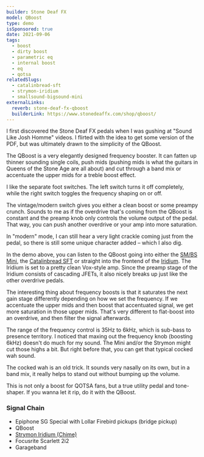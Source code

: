 ```yaml
---
builder: Stone Deaf FX
model: QBoost
type: demo
isSponsored: true
date: 2021-09-06
tags:
  - boost
  - dirty boost
  - parametric eq
  - internal boost
  - eq
  - qotsa
relatedSlugs:
  - catalinbread-sft
  - strymon-iridium
  - smallsound-bigsound-mini
externalLinks:
  reverb: stone-deaf-fx-qboost
  builderLink: https://www.stonedeaffx.com/shop/qboost/
---
```


I first discovered the Stone Deaf FX pedals when I was gushing at "Sound Like Josh Homme" videos. I flirted with the idea to get some version of the PDF, but was ultimately drawn to the simplicity of the QBoost.

The QBoost is a very elegantly designed frequency booster. It can fatten up thinner sounding single coils, push mids (pushing mids is what the guitars in Queens of the Stone Age are all about) and cut through a band mix or accentuate the upper mids for a treble boost effect.

I like the separate foot switches. The left switch turns it off completely, while the right switch toggles the frequency shaping on or off.

The vintage/modern switch gives you either a clean boost or some preampy crunch. Sounds to me as if the overdrive that's coming from the QBoost is constant and the preamp knob only controls the volume output of the pedal. That way, you can push another overdrive or your amp into more saturation.

In "modern" mode, I can still hear a very light crackle coming just from the pedal, so there is still some unique character added – which I also dig.

In the demo above, you can listen to the QBoost going into either the [SM/BS Mini](/demos/smallsound-bigsound-mini), the [Catalinbread SFT](/demos/catalinbread-sft) or straight into the frontend of the [Iridium](/demos/strymon-iridium). The Iridium is set to a pretty clean Vox-style amp. Since the preamp stage of the Iridium consists of cascading JFETs, it also nicely breaks up just like the other overdrive pedals.

The interesting thing about frequency boosts is that it saturates the next gain stage differently depending on how we set the frequency. If we accentuate the upper mids and then boost that accentuated signal, we get more saturation in those upper mids. That's very different to flat-boost into an overdrive, and then filter the signal afterwards.

The range of the frequency control is 35Hz to 6kHz, which is sub-bass to presence territory. I noticed that maxing out the frequency knob (boosting 6kHz) doesn't do much for my sound. The Mini and/or the Strymon might cut those highs a bit. But right before that, you can get that typical cocked wah sound.

The cocked wah is an old trick. It sounds very nasally on its own, but in a band mix, it really helps to stand out without bumping up the volume.

This is not only a boost for QOTSA fans, but a true utility pedal and tone-shaper. If you wanna let it rip, do it with the QBoost.

### Signal Chain

- Epiphone SG Special with Lollar Firebird pickups (bridge pickup)
- QBoost
- [Strymon Iridium (Chime)](/demos/strymon-iridium)
- Focusrite Scarlett 2i2
- Garageband
